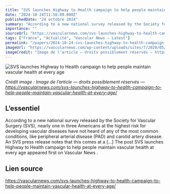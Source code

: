 ```yaml
---
title: "SVS launches Highway to Health campaign to help people maintain vascular health at every age"
date: "2024-10-24T11:58:09.000Z"
publishedDate: "24 octobre 2024"
summary: "According to a new national survey released by the Society for Vascular Surgery (SVS), nearly one in three Americans at the highest risk for developing vascular diseases have not heard of any of the most common conditions, like peripheral arterial disease (PAD) and carotid artery disease. An SVS press release notes that this comes at a [&#8230;] The post SVS launches Highway to Health campaign to help people maintain vascular health at every age appeared first on Vascular News ."
importance: ""
sourceUrl: "https://vascularnews.com/svs-launches-highway-to-health-campaign-to-help-people-maintain-vascular-health-at-every-age/"
tags: ["France", "Actualité", "Vascular News — Latest"]
permalink: "/papers/2024-10-24-svs-launches-highway-to-health-campaign-to-help-people-maintain-vascular-health-at-every-age"
imageUrl: "https://vascularnews.com/wp-content/uploads/sites/7/2020/05/SVS-logo-1.jpg"
imageCredit: "Image de l’article — droits possiblement réservés — https://vascularnews.com/svs-launches-highway-to-health-campaign-to-help-people-maintain-vascular-health-at-every-age/"
---
```


![SVS launches Highway to Health campaign to help people maintain vascular health at every age](https://vascularnews.com/wp-content/uploads/sites/7/2020/05/SVS-logo-1.jpg)

*Crédit image : Image de l’article — droits possiblement réservés — https://vascularnews.com/svs-launches-highway-to-health-campaign-to-help-people-maintain-vascular-health-at-every-age/*

## L’essentiel

According to a new national survey released by the Society for Vascular Surgery (SVS), nearly one in three Americans at the highest risk for developing vascular diseases have not heard of any of the most common conditions, like peripheral arterial disease (PAD) and carotid artery disease. An SVS press release notes that this comes at a [&#8230;] The post SVS launches Highway to Health campaign to help people maintain vascular health at every age appeared first on Vascular News .

## Lien source

https://vascularnews.com/svs-launches-highway-to-health-campaign-to-help-people-maintain-vascular-health-at-every-age/
